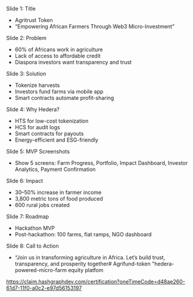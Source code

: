 Slide 1: Title
- Agritrust Token  
- “Empowering African Farmers Through Web3 Micro-Investment”

Slide 2: Problem
- 60% of Africans work in agriculture  
- Lack of access to affordable credit  
- Diaspora investors want transparency and trust

Slide 3: Solution
- Tokenize harvests  
- Investors fund farms via mobile app  
- Smart contracts automate profit-sharing

Slide 4: Why Hedera?
- HTS for low-cost tokenization  
- HCS for audit logs  
- Smart contracts for payouts  
- Energy-efficient and ESG-friendly

Slide 5: MVP Screenshots
- Show 5 screens: Farm Progress, Portfolio, Impact Dashboard, Investor Analytics, Payment Confirmation

Slide 6: Impact
- 30–50% increase in farmer income  
- 3,800 metric tons of food produced  
- 600 rural jobs created

Slide 7: Roadmap
- Hackathon MVP  
- Post-hackathon: 100 farms, fiat ramps, NGO dashboard

Slide 8: Call to Action
- “Join us in transforming agriculture in Africa. Let’s build trust, transparency, and prosperity together# Agrifund-token
"hedera-powered-micro-farm equity platfom

https://claim.hashgraphdev.com/certification?oneTimeCode=d48ae260-61d7-11f0-a0c2-e97d56153197
